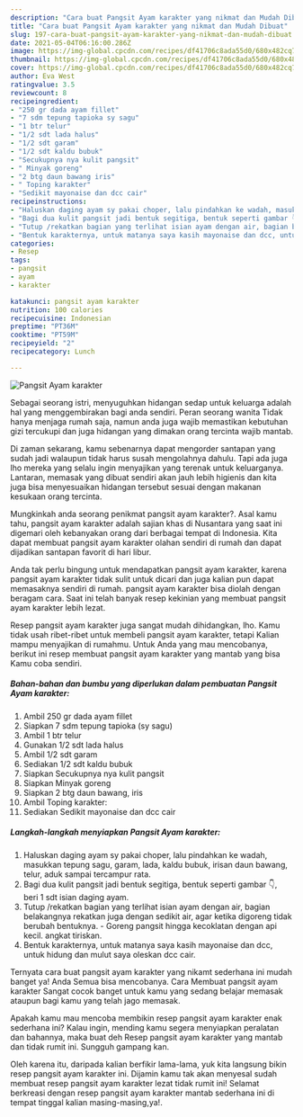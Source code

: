 ```yaml
---
description: "Cara buat Pangsit Ayam karakter yang nikmat dan Mudah Dibuat"
title: "Cara buat Pangsit Ayam karakter yang nikmat dan Mudah Dibuat"
slug: 197-cara-buat-pangsit-ayam-karakter-yang-nikmat-dan-mudah-dibuat
date: 2021-05-04T06:16:00.286Z
image: https://img-global.cpcdn.com/recipes/df41706c8ada55d0/680x482cq70/pangsit-ayam-karakter-foto-resep-utama.jpg
thumbnail: https://img-global.cpcdn.com/recipes/df41706c8ada55d0/680x482cq70/pangsit-ayam-karakter-foto-resep-utama.jpg
cover: https://img-global.cpcdn.com/recipes/df41706c8ada55d0/680x482cq70/pangsit-ayam-karakter-foto-resep-utama.jpg
author: Eva West
ratingvalue: 3.5
reviewcount: 8
recipeingredient:
- "250 gr dada ayam fillet"
- "7 sdm tepung tapioka sy sagu"
- "1 btr telur"
- "1/2 sdt lada halus"
- "1/2 sdt garam"
- "1/2 sdt kaldu bubuk"
- "Secukupnya nya kulit pangsit"
- " Minyak goreng"
- "2 btg daun bawang iris"
- " Toping karakter"
- "Sedikit mayonaise dan dcc cair"
recipeinstructions:
- "Haluskan daging ayam sy pakai choper, lalu pindahkan ke wadah, masukkan tepung sagu, garam, lada, kaldu bubuk, irisan daun bawang, telur, aduk sampai tercampur rata."
- "Bagi dua kulit pangsit jadi bentuk segitiga, bentuk seperti gambar 👇, beri 1 sdt isian daging ayam."
- "Tutup /rekatkan bagian yang terlihat isian ayam dengan air, bagian belakangnya rekatkan juga dengan sedikit air, agar ketika digoreng tidak berubah bentuknya.  Goreng pangsit hingga kecoklatan dengan api kecil. angkat tiriskan."
- "Bentuk karakternya, untuk matanya saya kasih mayonaise dan dcc, untuk hidung dan mulut saya oleskan dcc cair."
categories:
- Resep
tags:
- pangsit
- ayam
- karakter

katakunci: pangsit ayam karakter 
nutrition: 100 calories
recipecuisine: Indonesian
preptime: "PT36M"
cooktime: "PT59M"
recipeyield: "2"
recipecategory: Lunch

---
```



![Pangsit Ayam karakter](https://img-global.cpcdn.com/recipes/df41706c8ada55d0/680x482cq70/pangsit-ayam-karakter-foto-resep-utama.jpg)

Sebagai seorang istri, menyuguhkan hidangan sedap untuk keluarga adalah hal yang menggembirakan bagi anda sendiri. Peran seorang  wanita Tidak hanya menjaga rumah saja, namun anda juga wajib memastikan kebutuhan gizi tercukupi dan juga hidangan yang dimakan orang tercinta wajib mantab.

Di zaman  sekarang, kamu sebenarnya dapat mengorder santapan yang sudah jadi walaupun tidak harus susah mengolahnya dahulu. Tapi ada juga lho mereka yang selalu ingin menyajikan yang terenak untuk keluarganya. Lantaran, memasak yang dibuat sendiri akan jauh lebih higienis dan kita juga bisa menyesuaikan hidangan tersebut sesuai dengan makanan kesukaan orang tercinta. 



Mungkinkah anda seorang penikmat pangsit ayam karakter?. Asal kamu tahu, pangsit ayam karakter adalah sajian khas di Nusantara yang saat ini digemari oleh kebanyakan orang dari berbagai tempat di Indonesia. Kita dapat membuat pangsit ayam karakter olahan sendiri di rumah dan dapat dijadikan santapan favorit di hari libur.

Anda tak perlu bingung untuk mendapatkan pangsit ayam karakter, karena pangsit ayam karakter tidak sulit untuk dicari dan juga kalian pun dapat memasaknya sendiri di rumah. pangsit ayam karakter bisa diolah dengan beragam cara. Saat ini telah banyak resep kekinian yang membuat pangsit ayam karakter lebih lezat.

Resep pangsit ayam karakter juga sangat mudah dihidangkan, lho. Kamu tidak usah ribet-ribet untuk membeli pangsit ayam karakter, tetapi Kalian mampu menyajikan di rumahmu. Untuk Anda yang mau mencobanya, berikut ini resep membuat pangsit ayam karakter yang mantab yang bisa Kamu coba sendiri.

<!--inarticleads1-->

##### Bahan-bahan dan bumbu yang diperlukan dalam pembuatan Pangsit Ayam karakter:

1. Ambil 250 gr dada ayam fillet
1. Siapkan 7 sdm tepung tapioka (sy sagu)
1. Ambil 1 btr telur
1. Gunakan 1/2 sdt lada halus
1. Ambil 1/2 sdt garam
1. Sediakan 1/2 sdt kaldu bubuk
1. Siapkan Secukupnya nya kulit pangsit
1. Siapkan  Minyak goreng
1. Siapkan 2 btg daun bawang, iris
1. Ambil  Toping karakter:
1. Sediakan Sedikit mayonaise dan dcc cair




<!--inarticleads2-->

##### Langkah-langkah menyiapkan Pangsit Ayam karakter:

1. Haluskan daging ayam sy pakai choper, lalu pindahkan ke wadah, masukkan tepung sagu, garam, lada, kaldu bubuk, irisan daun bawang, telur, aduk sampai tercampur rata.
1. Bagi dua kulit pangsit jadi bentuk segitiga, bentuk seperti gambar 👇, beri 1 sdt isian daging ayam.
1. Tutup /rekatkan bagian yang terlihat isian ayam dengan air, bagian belakangnya rekatkan juga dengan sedikit air, agar ketika digoreng tidak berubah bentuknya.  - Goreng pangsit hingga kecoklatan dengan api kecil. angkat tiriskan.
1. Bentuk karakternya, untuk matanya saya kasih mayonaise dan dcc, untuk hidung dan mulut saya oleskan dcc cair.




Ternyata cara buat pangsit ayam karakter yang nikamt sederhana ini mudah banget ya! Anda Semua bisa mencobanya. Cara Membuat pangsit ayam karakter Sangat cocok banget untuk kamu yang sedang belajar memasak ataupun bagi kamu yang telah jago memasak.

Apakah kamu mau mencoba membikin resep pangsit ayam karakter enak sederhana ini? Kalau ingin, mending kamu segera menyiapkan peralatan dan bahannya, maka buat deh Resep pangsit ayam karakter yang mantab dan tidak rumit ini. Sungguh gampang kan. 

Oleh karena itu, daripada kalian berfikir lama-lama, yuk kita langsung bikin resep pangsit ayam karakter ini. Dijamin kamu tak akan menyesal sudah membuat resep pangsit ayam karakter lezat tidak rumit ini! Selamat berkreasi dengan resep pangsit ayam karakter mantab sederhana ini di tempat tinggal kalian masing-masing,ya!.

